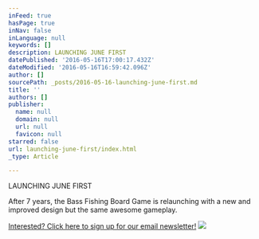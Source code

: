 ```yaml
---
inFeed: true
hasPage: true
inNav: false
inLanguage: null
keywords: []
description: LAUNCHING JUNE FIRST
datePublished: '2016-05-16T17:00:17.432Z'
dateModified: '2016-05-16T16:59:42.096Z'
author: []
sourcePath: _posts/2016-05-16-launching-june-first.md
title: ''
authors: []
publisher:
  name: null
  domain: null
  url: null
  favicon: null
starred: false
url: launching-june-first/index.html
_type: Article

---
```

LAUNCHING JUNE FIRST

After 7 years, the Bass Fishing Board Game is relaunching with a new and improved design but the same awesome gameplay.

[Interested? Click here to sign up for our email newsletter!][0]
![](https://the-grid-user-content.s3-us-west-2.amazonaws.com/67bc13e9-908f-42fd-8308-c32b7a4dc9e2.png)

[0]: http://eepurl.com/b1XUBn